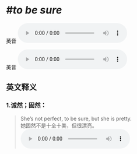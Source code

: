 # ***\#to be sure*** 
英音
<audio src="./media/to be sure1_AAC.aac" controls="controls"></audio>

美音
<audio src="./media/to be sure2_AAC.aac" controls="controls"></audio>



  

英文释义
---
### 1.**诚然；固然：**  

 > She’s not perfect, to be sure, but she is pretty.   
 > 她固然不是十全十美，但很漂亮。    
<audio src="./media/sure-7.aac" controls="controls"></audio>


